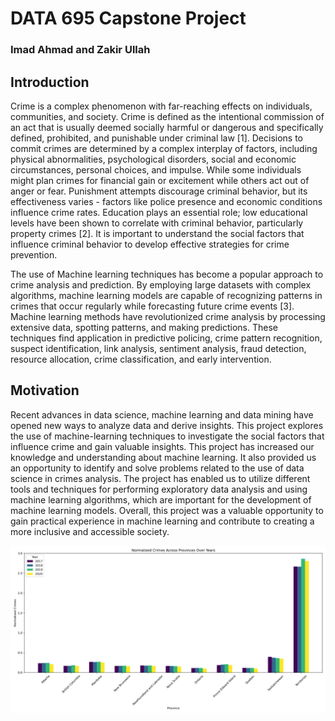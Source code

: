 # DATA 695 Capstone Project
### Imad Ahmad and Zakir Ullah

## Introduction

Crime is a complex phenomenon with far-reaching effects on individuals, communities, and society. Crime is defined as the intentional commission of an act that is usually deemed socially harmful or dangerous and specifically defined, prohibited, and punishable under criminal law [1]. Decisions to commit crimes are determined by a complex interplay of factors, including physical abnormalities, psychological disorders, social and economic circumstances, personal choices, and impulse. While some individuals might plan crimes for financial gain or excitement while others act out of anger or fear. Punishment attempts discourage criminal behavior, but its effectiveness varies - factors like police presence and economic conditions influence crime rates. Education plays an essential role; low educational levels have been shown to correlate with criminal behavior, particularly property crimes [2]. It is important to understand the social factors that influence criminal behavior to develop effective strategies for crime prevention. 

 

The use of Machine learning techniques has become a popular approach to crime analysis and prediction. By employing large datasets with complex algorithms, machine learning models are capable of recognizing patterns in crimes that occur regularly while forecasting future crime events [3]. Machine learning methods have revolutionized crime analysis by processing extensive data, spotting patterns, and making predictions. These techniques find application in predictive policing, crime pattern recognition, suspect identification, link analysis, sentiment analysis, fraud detection, resource allocation, crime classification, and early intervention. 

## Motivation

Recent advances in data science, machine learning and data mining have opened new ways to analyze data and derive insights. This project explores the use of machine-learning techniques to investigate the social factors that influence crime and gain valuable insights. This project has increased our knowledge and understanding about machine learning. It also provided us an opportunity to identify and solve problems related to the use of data science in crimes analysis. The project has enabled us to utilize different tools and techniques for performing exploratory data analysis and using machine learning algorithms, which are important for the development of machine learning models. Overall, this project was a valuable opportunity to gain practical experience in machine learning and contribute to creating a more inclusive and accessible society. 

![Crimes Across Provinces](images/crimes_across_provinces.png "Crimes Across Provinces")

